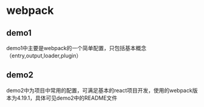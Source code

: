 # webpack


## demo1
demo1中主要是webpack的一个简单配置，只包括基本概念（entry,output,loader,plugin）

## demo2
demo2中为项目中常用的配置，可满足基本的react项目开发，使用的webpack版本为4.19.1，具体可见demo2中的README文件



